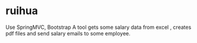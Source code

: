 # ruihua
Use SpringMVC, Bootstrap
A tool gets some salary data from excel , creates pdf files and send salary emails to some  employee. 
